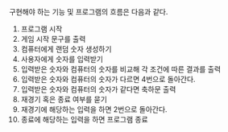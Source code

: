 구현해야 하는 기능 및 프로그램의 흐름은 다음과 같다.

1. 프로그램 시작
2. 게임 시작 문구를 출력
3. 컴퓨터에게 랜덤 숫자 생성하기 
4. 사용자에게 숫자를 입력받기 
5. 입력받은 숫자와 컴퓨터의 숫자를 비교해 각 조건에 따른 결과를 출력
6. 입력받은 숫자와 컴퓨터의 숫자가 다르면 4번으로 돌아간다.
7. 입력받은 숫자와 컴퓨터의 숫자가 같다면 축하문 출력
8. 재경기 혹은 종료 여부를 묻기
8. 재경기에 해당하는 입력을 하면 2번으로 돌아간다.
9. 종료에 해당하는 입력을 하면 프로그램 종료